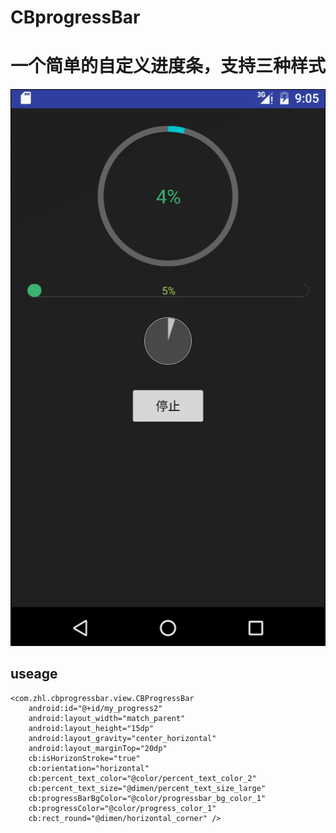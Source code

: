 # CBprogressBar
一个简单的自定义进度条，支持三种样式
===========

![](https://raw.githubusercontent.com/yilylong/ImageResource/master/cbprogressbar.gif)  

useage 
----
    <com.zhl.cbprogressbar.view.CBProgressBar
        android:id="@+id/my_progress2"
        android:layout_width="match_parent"
        android:layout_height="15dp"
        android:layout_gravity="center_horizontal"
        android:layout_marginTop="20dp"
        cb:isHorizonStroke="true"
        cb:orientation="horizontal"
        cb:percent_text_color="@color/percent_text_color_2"
        cb:percent_text_size="@dimen/percent_text_size_large"
        cb:progressBarBgColor="@color/progressbar_bg_color_1"
        cb:progressColor="@color/progress_color_1"
        cb:rect_round="@dimen/horizontal_corner" />
